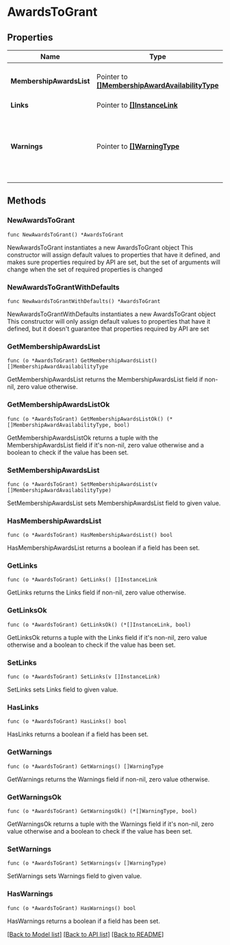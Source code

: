 # AwardsToGrant

## Properties

Name | Type | Description | Notes
------------ | ------------- | ------------- | -------------
**MembershipAwardsList** | Pointer to [**[]MembershipAwardAvailabilityType**](MembershipAwardAvailabilityType.md) | List of available awards information. | [optional] 
**Links** | Pointer to [**[]InstanceLink**](InstanceLink.md) |  | [optional] 
**Warnings** | Pointer to [**[]WarningType**](WarningType.md) | Used in conjunction with the Success element to define a business error. | [optional] 

## Methods

### NewAwardsToGrant

`func NewAwardsToGrant() *AwardsToGrant`

NewAwardsToGrant instantiates a new AwardsToGrant object
This constructor will assign default values to properties that have it defined,
and makes sure properties required by API are set, but the set of arguments
will change when the set of required properties is changed

### NewAwardsToGrantWithDefaults

`func NewAwardsToGrantWithDefaults() *AwardsToGrant`

NewAwardsToGrantWithDefaults instantiates a new AwardsToGrant object
This constructor will only assign default values to properties that have it defined,
but it doesn't guarantee that properties required by API are set

### GetMembershipAwardsList

`func (o *AwardsToGrant) GetMembershipAwardsList() []MembershipAwardAvailabilityType`

GetMembershipAwardsList returns the MembershipAwardsList field if non-nil, zero value otherwise.

### GetMembershipAwardsListOk

`func (o *AwardsToGrant) GetMembershipAwardsListOk() (*[]MembershipAwardAvailabilityType, bool)`

GetMembershipAwardsListOk returns a tuple with the MembershipAwardsList field if it's non-nil, zero value otherwise
and a boolean to check if the value has been set.

### SetMembershipAwardsList

`func (o *AwardsToGrant) SetMembershipAwardsList(v []MembershipAwardAvailabilityType)`

SetMembershipAwardsList sets MembershipAwardsList field to given value.

### HasMembershipAwardsList

`func (o *AwardsToGrant) HasMembershipAwardsList() bool`

HasMembershipAwardsList returns a boolean if a field has been set.

### GetLinks

`func (o *AwardsToGrant) GetLinks() []InstanceLink`

GetLinks returns the Links field if non-nil, zero value otherwise.

### GetLinksOk

`func (o *AwardsToGrant) GetLinksOk() (*[]InstanceLink, bool)`

GetLinksOk returns a tuple with the Links field if it's non-nil, zero value otherwise
and a boolean to check if the value has been set.

### SetLinks

`func (o *AwardsToGrant) SetLinks(v []InstanceLink)`

SetLinks sets Links field to given value.

### HasLinks

`func (o *AwardsToGrant) HasLinks() bool`

HasLinks returns a boolean if a field has been set.

### GetWarnings

`func (o *AwardsToGrant) GetWarnings() []WarningType`

GetWarnings returns the Warnings field if non-nil, zero value otherwise.

### GetWarningsOk

`func (o *AwardsToGrant) GetWarningsOk() (*[]WarningType, bool)`

GetWarningsOk returns a tuple with the Warnings field if it's non-nil, zero value otherwise
and a boolean to check if the value has been set.

### SetWarnings

`func (o *AwardsToGrant) SetWarnings(v []WarningType)`

SetWarnings sets Warnings field to given value.

### HasWarnings

`func (o *AwardsToGrant) HasWarnings() bool`

HasWarnings returns a boolean if a field has been set.


[[Back to Model list]](../README.md#documentation-for-models) [[Back to API list]](../README.md#documentation-for-api-endpoints) [[Back to README]](../README.md)


